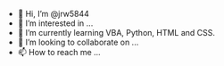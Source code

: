 - 👋 Hi, I’m @jrw5844
- 👀 I’m interested in ...
- 🌱 I’m currently learning VBA, Python, HTML and CSS.
- 💞️ I’m looking to collaborate on ...
- 📫 How to reach me ...

<!---
jrw5844/jrw5844 is a ✨ special ✨ repository because its `README.md` (this file) appears on your GitHub profile.
You can click the Preview link to take a look at your changes.
--->
